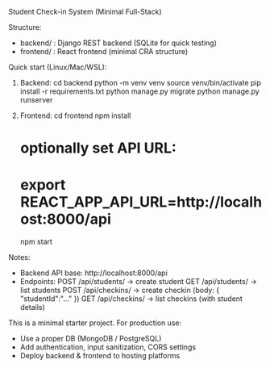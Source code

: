 Student Check-in System (Minimal Full-Stack)

Structure:
- backend/   : Django REST backend (SQLite for quick testing)
- frontend/  : React frontend (minimal CRA structure)

Quick start (Linux/Mac/WSL):
1. Backend:
   cd backend
   python -m venv venv
   source venv/bin/activate
   pip install -r requirements.txt
   python manage.py migrate
   python manage.py runserver

2. Frontend:
   cd frontend
   npm install
   # optionally set API URL:
   # export REACT_APP_API_URL=http://localhost:8000/api
   npm start

Notes:
- Backend API base: http://localhost:8000/api
- Endpoints:
  POST  /api/students/      -> create student
  GET   /api/students/      -> list students
  POST  /api/checkins/      -> create checkin (body: { "studentId":"..." })
  GET   /api/checkins/      -> list checkins (with student details)

This is a minimal starter project. For production use:
- Use a proper DB (MongoDB / PostgreSQL)
- Add authentication, input sanitization, CORS settings
- Deploy backend & frontend to hosting platforms
